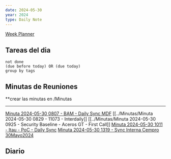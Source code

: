 ```yaml
---
date: 2024-05-30
year: 2024
type: Daily Note
---
```

[Week Planner](../Cuaderno/Week%20Planner.md)
## Tareas del dia


```tasks
not done
(due before today) OR (due today)
group by tags
```

## Minutas de Reuniones
**crear las minutas en /Minutas

---
[Minuta 2024-05-30 0807 - BAM - Daily Sync MDF](../Minutas/Minuta%202024-05-30%200807%20-%20BAM%20-%20Daily%20Sync%20MDF.md)
[[../Minutas/Minuta 2024-05-30 0829 - 11073 - Interdaily]]
[[../Minutas/Minuta 2024-05-30 0925 - Security Baseline - Aceros GT - First Call]]
[Minuta 2024-05-30 1011 - Itau - PoC - Daily Sync](../Minutas/Minuta%202024-05-30%201011%20-%20Itau%20-%20PoC%20-%20Daily%20Sync.md)
[Minuta 2024-05-30 1319 - Sync Interna Cempro 30Mayo2024](../Minutas/Minuta%202024-05-30%201319%20-%20Sync%20Interna%20Cempro%2030Mayo2024.md)


## Diario
